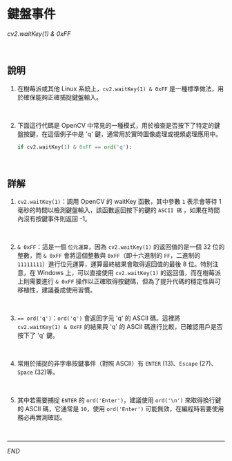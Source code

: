 # 鍵盤事件

_cv2.waitKey(1) & 0xFF_

<br>

## 說明

1. 在樹莓派或其他 Linux 系統上，`cv2.waitKey(1) & 0xFF` 是一種標準做法，用於確保能夠正確捕捉鍵盤輸入。

<br>

2. 下面這行代碼是 OpenCV 中常見的一種模式，用於檢查是否按下了特定的鍵盤按鍵，在這個例子中是 'q' 鍵，通常用於實時圖像處理或視頻處理應用中。

    ```python
    if cv2.waitKey(1) & 0xFF == ord('q'):
    ```

<br>

## 詳解

1. `cv2.waitKey(1)`：調用 OpenCV 的 waitKey 函數，其中參數 `1` 表示會等待 1 毫秒的時間以檢測鍵盤輸入，該函數返回按下的鍵的 `ASCII 碼` ，如果在時間內沒有按鍵事件則返回 -1。

<br>

2. `& 0xFF`：這是一個 `位元運算`，因為 `cv2.waitKey(1)` 的返回值的是一個 32 位的整數，而 `& 0xFF` 會將這個整數與 `0xFF`（即十六進制的 `FF`，二進制的 `11111111`）進行位元運算，運算最終結果會取得返回值的最後 8 位。特別注意，在 Windows 上，可以直接使用 `cv2.waitKey(1)` 的返回值，而在樹莓派上則需要進行 `& 0xFF` 操作以正確取得按鍵碼，但為了提升代碼的穩定性與可移植性，建議養成使用習慣。

<br>

3. `== ord('q')`：`ord('q')` 會返回字元 'q' 的 ASCII 碼。這裡將 `cv2.waitKey(1) & 0xFF` 的結果與 'q' 的 ASCII 碼進行比較，已確認用戶是否按下了 'q' 鍵。

<br>

4. 常用於捕捉的非字串按鍵事件（對照 ASCII）有 `ENTER` (13)、`Escape` (27)、`Space` (32)等。

<br>

5. 其中若需要捕捉 `ENTER` 的 `ord('Enter')`，建議使用 `ord('\n')` 來取得換行鍵的 ASCII 碼，它通常是 `10`，使用 `ord('Enter')` 可能無效，在編程時若要使用務必再實測確認。

<br>

---

_END_
